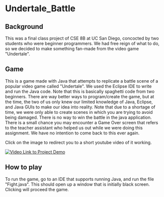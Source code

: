 # Undertale_Battle

## Background
This was a final class project of CSE 8B at UC San Diego, concocted by two students who were beginner programmers. We had free reign of what to do, so we decided to make something fan-made from the video game "Undertale".

## Game
This is a game made with Java that attempts to replicate a battle scene of a popular video game called "Undertale". We used the Eclipse IDE to write and run the Java code. Note that this is basically spaghetti code from two beginners. There are way better ways to program/create the game, but at the time, the two of us only knew our limited knowledge of Java, Eclipse, and Java GUIs to make our idea into reality. Note that due to a shortage of time, we were only able to create scenes in which you are trying to avoid being damaged. There is no way to win the battle in the java application. There is a small chance you may encounter a Game Over screen that refers to the teacher assistant who helped us out while we were doing this assignment. We have no intention to come back to this ever again.

Click on the image to redirect you to a short youtube video of it working.

[![Video Link to Project Demo](https://img.youtube.com/vi/wzKYIb-_QJc/0.jpg)](https://youtu.be/wzKYIb-_QJc)

## How to play
To run the game, go to an IDE that supports running Java, and run the file "Fight.java". This should open up a window that is initially black screen. Clicking will proceed the game.
